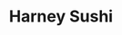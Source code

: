 ---
layout: place
title: "Harney Sushi"
permalink: /california/san-diego/harney-sushi.html
stateAbbr: CA
stateName: California
cityName: San Diego
seo:
  name: "Harney Sushi"
  type: Restaurant
  links: http://www.harneysushi.com/
description: "Modern outfit with a buzzy vibe offering creative sushi rolls & other Japanese fare. Harney Sushi serves delicious sushi in San Diego, California. Try fresh Japanese dishes for a great dining experience. Available for takeout, delivery, lunch, and dinner."
place_id: ChIJtzf1QN6q3oARuVMH-L_HHTs
photos:
  - name: >-
      places/ChIJtzf1QN6q3oARuVMH-L_HHTs/photos/AeeoHcLIftXs4RUwto2203j4gHrBhVxN_EEEUkS3z5nkgVqDoFrglMBkX6oraZvEuO-23-QP9qUAT_X3-o9daUODJ6JMCIVRNZFxRpSwjo4x9IXJscPODYTGMMp3Ttkiat8oTogT58lAhfShLvdHBNXnWgpyomdpDZHOuyEsBMNlQEw3sokBNK5z7g8IaScmqwG5qNquNukj-n5-7-U2OAbFpB0IU5ctOFEa0Xg3pR_CurJ03UnJxQjTYIkaKIacWSowyWZHj3gpGbHnMtRZh4WA9Hu61jpGp6qSMcKNTw5EEVzKa2zpiVMghjn-fte8eW2zUeAJ5d9HRwJRh9GDkeFhyNMcEm8YXAm82B9CigQ-S42cOvU6nyOVzdS70HljTHbDSiiQEiBFI0kDe-g7P3CCJlZ2G9s2VSZU3CwALc8X59M
    widthPx: 3000
    heightPx: 4000
    authorAttributions:
      - displayName: Steve Crankshaw
        uri: https://maps.google.com/maps/contrib/117789617699958737212
        photoUri: >-
          https://lh3.googleusercontent.com/a/ACg8ocLc9H38QxkuJcKPjzbvmx3mH1AfVqLY5Szo2ibxRnqwtkEcDA=s100-p-k-no-mo
    flagContentUri: >-
      https://www.google.com/local/imagery/report/?cb_client=maps_api_places.places_api&image_key=!1e10!2sCIHM0ogKEICAgIC-gJjJNQ&hl=en-US
    googleMapsUri: >-
      https://www.google.com/maps/place//data=!3m4!1e2!3m2!1sCIHM0ogKEICAgIC-gJjJNQ!2e10!4m2!3m1!1s0x80deaade40f537b7:0x3b1dc7bff80753b9
  - name: >-
      places/ChIJtzf1QN6q3oARuVMH-L_HHTs/photos/AeeoHcJXYkdOGxFjaO9OUXXDPbT7uy9oysxs1-muHppBJi4J0OlNeVtH8gw3QKD5UcBsKRFVITyHCZVkSSB5XVO5B7yOlUhCeEO56xsjyts_M-bwEc5hSBnGVEpLCZKVeVEJU_NMMTaOTR9vX6Y4vyTf2yjXAhX5-JReXRb8QWu0jLD5t5EDnphdsVP9FW_dJjDVEfZy5Zj7MOVeDWkJS9VPFv8nIHWBf2ooDB2whilS7G1P_psQlLRX7OtnmTsGFBqjNKFU2YUYRpwlE1PoHH5Zd--yuUblVFMx_gv6IiABnKLL7Q
    widthPx: 1124
    heightPx: 1125
    authorAttributions:
      - displayName: Harney Sushi
        uri: https://maps.google.com/maps/contrib/110081861125692084543
        photoUri: >-
          https://lh3.googleusercontent.com/a-/ALV-UjX6KK2MMnKDqHqWqo_VYfnm5hA-x80jQ4vWVGu9KyIz6t_Biro=s100-p-k-no-mo
    flagContentUri: >-
      https://www.google.com/local/imagery/report/?cb_client=maps_api_places.places_api&image_key=!1e10!2sAF1QipO_q9_yNS3ZjY36P6ulTHLRaWY1NprcArg_QAzY&hl=en-US
    googleMapsUri: >-
      https://www.google.com/maps/place//data=!3m4!1e2!3m2!1sAF1QipO_q9_yNS3ZjY36P6ulTHLRaWY1NprcArg_QAzY!2e10!4m2!3m1!1s0x80deaade40f537b7:0x3b1dc7bff80753b9
  - name: >-
      places/ChIJtzf1QN6q3oARuVMH-L_HHTs/photos/AeeoHcJNWq1Xm5dn7VQzMQsjLtpjq7ApdvLTmyD5i1PiAA5oQnKs-Uo6lOOIZXeGRsAF4K7H_uuWTOpsAufh5IvOB9FwzILuCDfcKIB8ebrkkaeWHjyh1rkmMaQnFl-_mzlJxb_I_7V-B-T8C0cVNhJH6jrHENVZaPkJcS3P3EHloMH7rnaChBoaiv03rTkTplwi3R-gm2I-nVUEQ09zM9zk2vbiEWZbPVdLasiP0hwC_uJbpUtEAUKfXhm66f_oo8-9Rm8ZWGPT75m3OMGSs5BJ9l2FWRLGMB7liyXVfX5A1SMsZ7DsTcvtYEyEkyrgIpJrgdRujSHxMYWl4tArM0rR1VjiDwo8iLfXCGSGw89nFJo8i4AdjQlZE0DPpeE2lryaWjqZQGZfLLeAe17cxVbBGTm19GHKjWco6y7Wa6iszZrsKaWedsnVoD_sxfxMGJY2
    widthPx: 4000
    heightPx: 3000
    authorAttributions:
      - displayName: Pablo Perez
        uri: https://maps.google.com/maps/contrib/100633917171005909638
        photoUri: >-
          https://lh3.googleusercontent.com/a-/ALV-UjWj3WZmeAVHoxI8l_dJfwEIrJA3fz8diRenMAhv4xVU3G7B38uBjg=s100-p-k-no-mo
    flagContentUri: >-
      https://www.google.com/local/imagery/report/?cb_client=maps_api_places.places_api&image_key=!1e10!2sCIABIhADyc5UghZaK2fXW0EABWcl&hl=en-US
    googleMapsUri: >-
      https://www.google.com/maps/place//data=!3m4!1e2!3m2!1sCIABIhADyc5UghZaK2fXW0EABWcl!2e10!4m2!3m1!1s0x80deaade40f537b7:0x3b1dc7bff80753b9
  - name: >-
      places/ChIJtzf1QN6q3oARuVMH-L_HHTs/photos/AeeoHcKG3cG8ARdiehgFWfelxDRoU64F9O1ts3vmpEl7Uuq7S3cmkNTyXt49C_pSZj9XyhZg0kOn9CR6ROu5oM4JegW0NbUWN4Rusd0-J9z41TvVgkDx1d4wZ5if1rTUks7XM6u27ZkLTq2f-qVfF_NbTM7f2oT3c5pUkYFGgTynvgC4bF35FvOTPaLuF5YDd3KhKlFJXAASsNx_V1imExku3UGAtbXxQzfS40RiYgRRaKjutqBZrLMsCHpbX0kLXBjfi7xW0JQk8sKN6Fy8_OnvMlxtmrd27QE1TdBAnJQhNDmakZE5HEhsylopHpeZZZQviIexIfZjc4OgCrXaRqrgPBwPAYphY3jUg5rw3ziYyd26GtBuXJBrscBzgXm8qvtbGjwL8zb58bLesTRuI_KdK2EhAYwisvLAQ-1rP13dmoY
    widthPx: 4000
    heightPx: 3000
    authorAttributions:
      - displayName: Pablo Perez
        uri: https://maps.google.com/maps/contrib/100633917171005909638
        photoUri: >-
          https://lh3.googleusercontent.com/a-/ALV-UjWj3WZmeAVHoxI8l_dJfwEIrJA3fz8diRenMAhv4xVU3G7B38uBjg=s100-p-k-no-mo
    flagContentUri: >-
      https://www.google.com/local/imagery/report/?cb_client=maps_api_places.places_api&image_key=!1e10!2sCIHM0ogKEICAgICj3pmiBg&hl=en-US
    googleMapsUri: >-
      https://www.google.com/maps/place//data=!3m4!1e2!3m2!1sCIHM0ogKEICAgICj3pmiBg!2e10!4m2!3m1!1s0x80deaade40f537b7:0x3b1dc7bff80753b9
  - name: >-
      places/ChIJtzf1QN6q3oARuVMH-L_HHTs/photos/AeeoHcKon8GaNzjvZGySlvmIdLMOH_6VHP2GjPurXYx_ax10z_zi0Iqk4JsALnYJt64K0jUNKa-65JajHdfPwXjhBBUzuYanSqjLXmjb4J6iY77BSIxBNgrHXd003ePoqntiKQagms0-bA5J5gNOOCZtoejq6DXX0WxPPGEEb5gcXgS5-kVZXc1gUP1PRt_fvAv3tYLzskfO26DJZKk2lE_xo13Oy7C2J-EfcwtXGaJ9EuE5-yrfcCfU1Gm5kOT-3i8hSMyhfG5KgCtUR5F-6KT_q4kYs3izrLZj7AeatDwwx-T3p9RRJeNCDEwwM-KOm_R18MU2HmhYF-8eXy5uMbZinv5nNU2Kpx9nyedz5AQ45aG29SHpj76hhUnwsN5HR3y5k7h1eCdiX6LOTRFZd9gC-1aaz-FempokJQQ-6AoxVG3eTg
    widthPx: 3024
    heightPx: 4032
    authorAttributions:
      - displayName: Haru Haru
        uri: https://maps.google.com/maps/contrib/114265797717613723591
        photoUri: >-
          https://lh3.googleusercontent.com/a-/ALV-UjWQz_xPP60lwcr_2gKsKMJ3aGBSiHZuA59dKtFJY0q4x381YUnn=s100-p-k-no-mo
    flagContentUri: >-
      https://www.google.com/local/imagery/report/?cb_client=maps_api_places.places_api&image_key=!1e10!2sCIHM0ogKEICAgICU14i3Tw&hl=en-US
    googleMapsUri: >-
      https://www.google.com/maps/place//data=!3m4!1e2!3m2!1sCIHM0ogKEICAgICU14i3Tw!2e10!4m2!3m1!1s0x80deaade40f537b7:0x3b1dc7bff80753b9
  - name: >-
      places/ChIJtzf1QN6q3oARuVMH-L_HHTs/photos/AeeoHcIxnZeVjvllJVRcoRi706JpSeRTKB2T4CZQlfLGcpFup7zahZ8smvaD23vIGyY8IBQZUoDziIfl8P602usWumCF7LEc8haHTd432_lCpWuW-hIM9mxaZ7MmMUXaNkBQGuXCTOeRdpMWMJoq2TxMlRLlTpN7NbNvwmauSxjIVCX3iFxawMSnG5mOWsBud75KXqCVbQd1jhuHOsgunqi8YQfiXukLuyR1c8P4sOaQm3iYYfQjmr5jEyFidS98LoigzYjl8uShQk2qcioFA_cE87eFXc_cOV8LVO9lWHWsyRVd49j7AAGfq-_JAS2SlZuGeplASrE8u1dNG47K2M9O6VIji5vGmj0CEb45dII4Es158WKdoYtBQzoZnXmysQCd4AJR-mWelVyMTzSd9Esc8a9qbK1QKyLYqOgCmbdS8jT4Xg
    widthPx: 4031
    heightPx: 2267
    authorAttributions:
      - displayName: Cecilia Liang
        uri: https://maps.google.com/maps/contrib/101163477669816972891
        photoUri: >-
          https://lh3.googleusercontent.com/a/ACg8ocI4BacS2T0tLGetUkiPbqdc4RCjFSIoO67HKDauzW5XkxrfxQ=s100-p-k-no-mo
    flagContentUri: >-
      https://www.google.com/local/imagery/report/?cb_client=maps_api_places.places_api&image_key=!1e10!2sCIHM0ogKEICAgIDbv66GKA&hl=en-US
    googleMapsUri: >-
      https://www.google.com/maps/place//data=!3m4!1e2!3m2!1sCIHM0ogKEICAgIDbv66GKA!2e10!4m2!3m1!1s0x80deaade40f537b7:0x3b1dc7bff80753b9
  - name: >-
      places/ChIJtzf1QN6q3oARuVMH-L_HHTs/photos/AeeoHcLQMwOqU4La2wvrNkVa6EEMMs-ujeYQCN5uaiuO14yb1K1bOH7Djk5jqvKdY424wytAbZ4lIULiPjja6wFG5AKMAWvbxqu4StQuCCRcs5x_ZN7qE3m0dhPGS7yx37_xlGIRUt37iPPu5N1XF0ZLznzu3HvmFNDrdn8afmuuXGUeq0tgsW6kaz9QSquLM_NW2_2B2aoOd7YQJV1nZssR8MumPxB3BxTmNLuJovrVyunPSc2ukslYi98rIwys9BrHY8U7k5o44VXJUjgHspuylYFDeg2_r00HhcsFZhUHSA1Lx4UxPuTCrS1E8wsy6otuNBEy98LkcrS6UzmX3gvW2KbozBg6pz5wZQS76VmBYMpj06BEeu1yskjOERa7fUfhaKlmtev1-oMMUn7sheOGFcfsDLxSQQ5em-1LAG68b65khQ
    widthPx: 4000
    heightPx: 3000
    authorAttributions:
      - displayName: Dawn Bright
        uri: https://maps.google.com/maps/contrib/110098256671391729003
        photoUri: >-
          https://lh3.googleusercontent.com/a-/ALV-UjWYY6f3TtmhXu_a8DVErprPLwyqjRykb2hjxlxsx1nwRmBDhXZE9g=s100-p-k-no-mo
    flagContentUri: >-
      https://www.google.com/local/imagery/report/?cb_client=maps_api_places.places_api&image_key=!1e10!2sCIHM0ogKEICAgICKm6W0Kg&hl=en-US
    googleMapsUri: >-
      https://www.google.com/maps/place//data=!3m4!1e2!3m2!1sCIHM0ogKEICAgICKm6W0Kg!2e10!4m2!3m1!1s0x80deaade40f537b7:0x3b1dc7bff80753b9
  - name: >-
      places/ChIJtzf1QN6q3oARuVMH-L_HHTs/photos/AeeoHcIZ6yplj7Q2hamdC4ZDPWnrTKSzfkMQe6idZkynKAQ-8TdTXAktAu23U9ki2oa8mQikHYMHA58eA_cJYoRzcLcfgUdRhgapX6pc3RgGUF73GMKGsJwFQnN1BT6AFosRvJN4Ysm3NhkU7tJeKaOxAG8CY1IVTqiqnZwNhv1Ey8_NkDrsIxQ6ya7OW3h_f6AR0qqKQGqtSfWpSsvx9dRLrrfXAfp4ODNhhrDxOFwOR19Xq0q9tVy-081buF58GOmpPcaIjwA23Gt6aGEXBpIdaOmq3j8Sfp1TXoxBj4qVdoBai4EwBhFXl1nRVeGRvOqs7ht1rHl6xHj8-xtBvYYsNQ_vzkCC3ClINXkCRLomaWnPcmAgujWKUo55_vszVxUQfWMdTPMjCI5svICGQVNBix44yUoKEbiyq1NCQCg4iAa19Q
    widthPx: 3024
    heightPx: 4032
    authorAttributions:
      - displayName: Chris Stoddard
        uri: https://maps.google.com/maps/contrib/116967807211497640373
        photoUri: >-
          https://lh3.googleusercontent.com/a-/ALV-UjUVSMSqDU2luCVjaMDKclwIj-7pq0La5PXltlcLyz64RHxxVkI=s100-p-k-no-mo
    flagContentUri: >-
      https://www.google.com/local/imagery/report/?cb_client=maps_api_places.places_api&image_key=!1e10!2sCIHM0ogKEICAgICbmrqraA&hl=en-US
    googleMapsUri: >-
      https://www.google.com/maps/place//data=!3m4!1e2!3m2!1sCIHM0ogKEICAgICbmrqraA!2e10!4m2!3m1!1s0x80deaade40f537b7:0x3b1dc7bff80753b9
  - name: >-
      places/ChIJtzf1QN6q3oARuVMH-L_HHTs/photos/AeeoHcKawK745jgpAxtuvJt0OSCpoR3CsMMpOs3oh1gkjsrCH7b5uNMGEJuzFXUiUw9jlvCUrK12kIPpn0T58eiFExpqNnW8OTRx5yTCL5gd7g-QCtoHwTD5izTMkcq4nrMvCi5ehnCUZ2rJ1ivLQWXeWEO9ZAET0tOBk5-9PWQV4bReV6uBdn4Hp0JremzxctHNHROQFEge71fuL5INTlk6olMwC7J5cUyRAarodoT7s_DTEXmG4F2FifSuX4CFgK1SVMQRTVXelti6mnj80Ybs9ShYdswxNgbEqTN32FG42ov-LmGiF9GdjGXKUMpvPlOehGYKtFLmyXiq8KljI1ygwu4b3u3O5deIiC6nA1jYC6b7QL-f7yxzO9OapEaPpY06XjCK18mczQbl3VbG_fbUVegqF4xNfWYgu_nqP2Uf11XYxokR
    widthPx: 3600
    heightPx: 4800
    authorAttributions:
      - displayName: Alex Wolff
        uri: https://maps.google.com/maps/contrib/108525033138735306478
        photoUri: >-
          https://lh3.googleusercontent.com/a-/ALV-UjVXPKJHMoh9hT_wQGh17lRDbr54IpGS-Ax0bsS-MJndCVR0s2lZ=s100-p-k-no-mo
    flagContentUri: >-
      https://www.google.com/local/imagery/report/?cb_client=maps_api_places.places_api&image_key=!1e10!2sCIHM0ogKEICAgICD9Mr4mQE&hl=en-US
    googleMapsUri: >-
      https://www.google.com/maps/place//data=!3m4!1e2!3m2!1sCIHM0ogKEICAgICD9Mr4mQE!2e10!4m2!3m1!1s0x80deaade40f537b7:0x3b1dc7bff80753b9
  - name: >-
      places/ChIJtzf1QN6q3oARuVMH-L_HHTs/photos/AeeoHcKgynRjD_PrOBElsb_m4BZh47RHId9B53BjrarAI46ckF7w7wsxrChkZoLXE86_Zg8xS-7YiVWYNGp1phzhzZdxdPAktRkW6O3xwUXByLlzUgYxExWd7AjOv94RbFPbH5CPECZkJ6E7hyEnxNDx5zeePTNOTObKRt8NqopxNOXUwAXgiPB00_8PqxmhtaWhM_Yb2MotvVlZs9LuwRR6D5h0KlRoy02Il-dO6ELmv7ASzmhKUujF5IK2rG6MY4zUpG15xzqCtyw0v1zLVlFf_yVoFSwe4OkePZojPaUOjyWMK3JR02THmOfEq1paOQNxEtBoFBkNsZ-0hDjQSOe0TGNeDn5MfyHrp8vUFc4nCEd00b85ECAqLyLJ5ae6KLPSKiZzFZOPYuLgbXo36EMaA89TilREq2W28nyS7vetuBB5B7ZT
    widthPx: 4032
    heightPx: 2268
    authorAttributions:
      - displayName: Cecilia Liang
        uri: https://maps.google.com/maps/contrib/101163477669816972891
        photoUri: >-
          https://lh3.googleusercontent.com/a/ACg8ocI4BacS2T0tLGetUkiPbqdc4RCjFSIoO67HKDauzW5XkxrfxQ=s100-p-k-no-mo
    flagContentUri: >-
      https://www.google.com/local/imagery/report/?cb_client=maps_api_places.places_api&image_key=!1e10!2sCIHM0ogKEICAgIDbv67qxwE&hl=en-US
    googleMapsUri: >-
      https://www.google.com/maps/place//data=!3m4!1e2!3m2!1sCIHM0ogKEICAgIDbv67qxwE!2e10!4m2!3m1!1s0x80deaade40f537b7:0x3b1dc7bff80753b9
address: 3964 Harney St, San Diego, CA 92110, USA
street: 3964 Harney St
city: San Diego
state: CA
zip: '92110'
country: USA
neighborhood: Old Town
latitude: '32.752280'
longitude: '-117.195501'
accessibility_options:
  wheelchairAccessibleParking: true
  wheelchairAccessibleEntrance: true
  wheelchairAccessibleRestroom: true
  wheelchairAccessibleSeating: true
business_status: OPERATIONAL
name: Harney Sushi
google_maps_links:
  directionsUri: >-
    https://www.google.com/maps/dir//''/data=!4m7!4m6!1m1!4e2!1m2!1m1!1s0x80deaade40f537b7:0x3b1dc7bff80753b9!3e0
  placeUri: https://maps.google.com/?cid=4259780449876267961
  writeAReviewUri: >-
    https://www.google.com/maps/place//data=!4m3!3m2!1s0x80deaade40f537b7:0x3b1dc7bff80753b9!12e1
  reviewsUri: >-
    https://www.google.com/maps/place//data=!4m4!3m3!1s0x80deaade40f537b7:0x3b1dc7bff80753b9!9m1!1b1
  photosUri: >-
    https://www.google.com/maps/place//data=!4m3!3m2!1s0x80deaade40f537b7:0x3b1dc7bff80753b9!10e5
primary_type: Sushi Restaurant
opening_hours:
  regular: null
  current: null
secondary_opening_hours:
  regular:
    weekdayDescriptions: null
    type: null
  current:
    weekdayDescriptions: null
    type: null
phone: (619) 295-3272
price_level: PRICE_LEVEL_MODERATE
price_range: null
rating: '4.4'
rating_count: 1345
website: http://www.harneysushi.com/
reviews:
  - name: >-
      places/ChIJtzf1QN6q3oARuVMH-L_HHTs/reviews/ChZDSUhNMG9nS0VJQ0FnTURnNzRlNVhBEAE
    relativePublishTimeDescription: a month ago
    rating: 5
    text:
      text: >-
        Harney Sushi in Old Town is a great spot for sushi lovers. The
        atmosphere is relaxed and welcoming, making it perfect for a casual
        meal. The staff is friendly and helpful, offering good recommendations.
        If you’re in San Diego and craving sushi, this place is definitely worth
        a visit.
      languageCode: en
    originalText:
      text: >-
        Harney Sushi in Old Town is a great spot for sushi lovers. The
        atmosphere is relaxed and welcoming, making it perfect for a casual
        meal. The staff is friendly and helpful, offering good recommendations.
        If you’re in San Diego and craving sushi, this place is definitely worth
        a visit.
      languageCode: en
    authorAttribution:
      displayName: Reema
      uri: https://www.google.com/maps/contrib/111005090864426971770/reviews
      photoUri: >-
        https://lh3.googleusercontent.com/a/ACg8ocLDo0JJzw_FXgbx98IaUFpK4MooGNObm_Sb_x3fBLNKbmrYqg=s128-c0x00000000-cc-rp-mo-ba4
    publishTime: '2025-02-28T16:56:23.208582Z'
    flagContentUri: >-
      https://www.google.com/local/review/rap/report?postId=ChZDSUhNMG9nS0VJQ0FnTURnNzRlNVhBEAE&d=17924085&t=1
    googleMapsUri: >-
      https://www.google.com/maps/reviews/data=!4m6!14m5!1m4!2m3!1sChZDSUhNMG9nS0VJQ0FnTURnNzRlNVhBEAE!2m1!1s0x80deaade40f537b7:0x3b1dc7bff80753b9
  - name: >-
      places/ChIJtzf1QN6q3oARuVMH-L_HHTs/reviews/ChZDSUhNMG9nS0VJQ0FnSUNmdjdHS2RBEAE
    relativePublishTimeDescription: 3 months ago
    rating: 5
    text:
      text: >-
        We ordered the Spicy Juan and vegan rainbow and we really enjoyed both.
        It was art on a plate. The music was great and service was top notch.
        They have created a great atmosphere and I definitely recommend visiting
        when you’re in San Diego.
      languageCode: en
    originalText:
      text: >-
        We ordered the Spicy Juan and vegan rainbow and we really enjoyed both.
        It was art on a plate. The music was great and service was top notch.
        They have created a great atmosphere and I definitely recommend visiting
        when you’re in San Diego.
      languageCode: en
    authorAttribution:
      displayName: mjgovani
      uri: https://www.google.com/maps/contrib/113519840318957580155/reviews
      photoUri: >-
        https://lh3.googleusercontent.com/a/ACg8ocLNY3OmIlmX3EM0YDHgPIlfRFLUmgLgT2C0VpoqGkgN0iOzHw=s128-c0x00000000-cc-rp-mo-ba2
    publishTime: '2025-01-03T03:57:43.041394Z'
    flagContentUri: >-
      https://www.google.com/local/review/rap/report?postId=ChZDSUhNMG9nS0VJQ0FnSUNmdjdHS2RBEAE&d=17924085&t=1
    googleMapsUri: >-
      https://www.google.com/maps/reviews/data=!4m6!14m5!1m4!2m3!1sChZDSUhNMG9nS0VJQ0FnSUNmdjdHS2RBEAE!2m1!1s0x80deaade40f537b7:0x3b1dc7bff80753b9
  - name: >-
      places/ChIJtzf1QN6q3oARuVMH-L_HHTs/reviews/ChdDSUhNMG9nS0VJQ0FnSUNQX3V2YjZ3RRAB
    relativePublishTimeDescription: 4 months ago
    rating: 5
    text:
      text: >-
        The food here is excellent, The mellow yellow is a go-to, I was suprised
        by the prices, they were fair for what we were getting. We also got the
        5 piece nigiri for happy hour, it was amazing. The service is amazing,
        the waitresses are super fast. Our food came in around 5 minutes. The
        atmosphere is one of my favorite things, its beautiful. There is a
        fishtank, and the place gives off good vibes in general. 10/10 Would
        come again.
      languageCode: en
    originalText:
      text: >-
        The food here is excellent, The mellow yellow is a go-to, I was suprised
        by the prices, they were fair for what we were getting. We also got the
        5 piece nigiri for happy hour, it was amazing. The service is amazing,
        the waitresses are super fast. Our food came in around 5 minutes. The
        atmosphere is one of my favorite things, its beautiful. There is a
        fishtank, and the place gives off good vibes in general. 10/10 Would
        come again.
      languageCode: en
    authorAttribution:
      displayName: average profile.
      uri: https://www.google.com/maps/contrib/110304482659853093936/reviews
      photoUri: >-
        https://lh3.googleusercontent.com/a-/ALV-UjUfx50KhYa5-OyPDz-QuPPPF9ffuzPeD12CTOzvvW7gX8PGWnGo=s128-c0x00000000-cc-rp-mo
    publishTime: '2024-11-25T00:15:05.248361Z'
    flagContentUri: >-
      https://www.google.com/local/review/rap/report?postId=ChdDSUhNMG9nS0VJQ0FnSUNQX3V2YjZ3RRAB&d=17924085&t=1
    googleMapsUri: >-
      https://www.google.com/maps/reviews/data=!4m6!14m5!1m4!2m3!1sChdDSUhNMG9nS0VJQ0FnSUNQX3V2YjZ3RRAB!2m1!1s0x80deaade40f537b7:0x3b1dc7bff80753b9
  - name: >-
      places/ChIJtzf1QN6q3oARuVMH-L_HHTs/reviews/ChdDSUhNMG9nS0VJQ0FnSURucl9uVHd3RRAB
    relativePublishTimeDescription: 6 months ago
    rating: 5
    text:
      text: >-
        Harney sushi is my go to for sushi in San Diego. I stumbled upon this
        spot and have never looked back. The two rolls I order on repeat are the
        Sea Spider Roll and the Culichi-Wa roll. I typically order a rotating
        third roll as well to try out another specialty.


        The Sea Spider Roll lives in my dreams and I have to go back to
        experience it again every couple of months. The bass on top is
        extraordinary and the flavors of the roll are perfectly complimentary.
        This time it came served with flowers and flowers petals!


        The Culichi-wa roll is, as best as I can describe, sushi with a Mexican
        flare. Really different and really delicious. Super fresh.


        Harney is conveniently located walking distance from Old Town San Diego
        so if you go early enough you can stroll through old town and finish up
        the night with sushi!


        The restaurant is romantically lit with a live aquarium in the middle.
        Typical sushi bar seats as well as tables, most of which have at least
        one booth seat. I’ve sat in multiple places of the restaurant and
        haven’t chosen my favorite spot yet, but I do love to have a view of the
        aquarium.


        Literally the only knock on this place is parking, but if you’re okay
        walking for 5-10 minutes then this doesn’t matter at all.
      languageCode: en
    originalText:
      text: >-
        Harney sushi is my go to for sushi in San Diego. I stumbled upon this
        spot and have never looked back. The two rolls I order on repeat are the
        Sea Spider Roll and the Culichi-Wa roll. I typically order a rotating
        third roll as well to try out another specialty.


        The Sea Spider Roll lives in my dreams and I have to go back to
        experience it again every couple of months. The bass on top is
        extraordinary and the flavors of the roll are perfectly complimentary.
        This time it came served with flowers and flowers petals!


        The Culichi-wa roll is, as best as I can describe, sushi with a Mexican
        flare. Really different and really delicious. Super fresh.


        Harney is conveniently located walking distance from Old Town San Diego
        so if you go early enough you can stroll through old town and finish up
        the night with sushi!


        The restaurant is romantically lit with a live aquarium in the middle.
        Typical sushi bar seats as well as tables, most of which have at least
        one booth seat. I’ve sat in multiple places of the restaurant and
        haven’t chosen my favorite spot yet, but I do love to have a view of the
        aquarium.


        Literally the only knock on this place is parking, but if you’re okay
        walking for 5-10 minutes then this doesn’t matter at all.
      languageCode: en
    authorAttribution:
      displayName: Katie Weldon
      uri: https://www.google.com/maps/contrib/109605173605838542005/reviews
      photoUri: >-
        https://lh3.googleusercontent.com/a/ACg8ocKKO1Guz9t0blR2AswpnY49NIenM7A71FQKPVLu3RWrBlqxrdEO=s128-c0x00000000-cc-rp-mo-ba3
    publishTime: '2024-10-11T16:42:34.269879Z'
    flagContentUri: >-
      https://www.google.com/local/review/rap/report?postId=ChdDSUhNMG9nS0VJQ0FnSURucl9uVHd3RRAB&d=17924085&t=1
    googleMapsUri: >-
      https://www.google.com/maps/reviews/data=!4m6!14m5!1m4!2m3!1sChdDSUhNMG9nS0VJQ0FnSURucl9uVHd3RRAB!2m1!1s0x80deaade40f537b7:0x3b1dc7bff80753b9
  - name: >-
      places/ChIJtzf1QN6q3oARuVMH-L_HHTs/reviews/ChdDSUhNMG9nS0VJQ0FnTUNJaW9yeTh3RRAB
    relativePublishTimeDescription: a week ago
    rating: 2
    text:
      text: >-
        I placed an order for sushi with a scheduled pickup time of 5:00 PM, yet
        I received a notification at 4:21 PM that it was ready. When I arrived
        at the restaurant, I found my order—three boxes of sushi—sitting in a
        paper bag on the hostess stand, completely unrefrigerated for over 25
        minutes. This is an unacceptable lapse in food safety and customer
        service, especially for a $75 order. I expect far better handling of
        perishable food and a more professional approach to order management.
        It’s a shame too, the old owner was so much better.
      languageCode: en
    originalText:
      text: >-
        I placed an order for sushi with a scheduled pickup time of 5:00 PM, yet
        I received a notification at 4:21 PM that it was ready. When I arrived
        at the restaurant, I found my order—three boxes of sushi—sitting in a
        paper bag on the hostess stand, completely unrefrigerated for over 25
        minutes. This is an unacceptable lapse in food safety and customer
        service, especially for a $75 order. I expect far better handling of
        perishable food and a more professional approach to order management.
        It’s a shame too, the old owner was so much better.
      languageCode: en
    authorAttribution:
      displayName: R B
      uri: https://www.google.com/maps/contrib/114980362226262371749/reviews
      photoUri: >-
        https://lh3.googleusercontent.com/a-/ALV-UjW26DHstJx8BDuwIkpbvb2t568eQD93EPkWpmJXn_YoQ7JjLIwu=s128-c0x00000000-cc-rp-mo-ba3
    publishTime: '2025-04-01T00:12:35.899594Z'
    flagContentUri: >-
      https://www.google.com/local/review/rap/report?postId=ChdDSUhNMG9nS0VJQ0FnTUNJaW9yeTh3RRAB&d=17924085&t=1
    googleMapsUri: >-
      https://www.google.com/maps/reviews/data=!4m6!14m5!1m4!2m3!1sChdDSUhNMG9nS0VJQ0FnTUNJaW9yeTh3RRAB!2m1!1s0x80deaade40f537b7:0x3b1dc7bff80753b9
parking_options:
  paidParkingLot: true
  freeStreetParking: true
  valetParking: false
payment_options:
  acceptsCreditCards: true
  acceptsDebitCards: true
  acceptsCashOnly: false
  acceptsNfc: true
allow_dogs: null
curbside_pickup: null
delivery: true
dine_in: true
good_for_children: true
good_for_groups: true
good_for_sports: false
live_music: true
menu_for_children: false
outdoor_seating: true
reservable: true
restroom: true
serves_beer: true
serves_breakfast: false
serves_brunch: true
serves_cocktails: true
serves_coffee: false
serves_dinner: true
serves_dessert: true
serves_lunch: true
serves_vegetarian_food: true
serves_wine: true
takeout: true
summary: >-
  Modern outfit with a buzzy vibe offering creative sushi rolls & other Japanese
  fare.

---